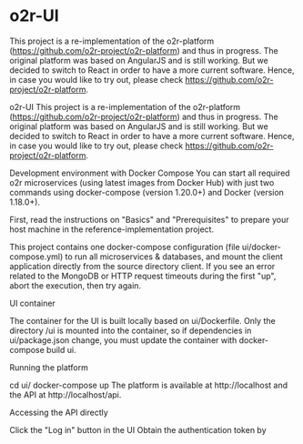 # o2r-UI

This project is a re-implementation of the o2r-platform (https://github.com/o2r-project/o2r-platform) and thus in progress. The original platform was based on AngularJS and is still working. But we decided to switch to React in order to have a more current software. Hence, in case you would like to try out, please check https://github.com/o2r-project/o2r-platform.

o2r-UI
This project is a re-implementation of the o2r-platform (https://github.com/o2r-project/o2r-platform) and thus in progress. The original platform was based on AngularJS and is still working. But we decided to switch to React in order to have a more current software. Hence, in case you would like to try out, please check https://github.com/o2r-project/o2r-platform.

Development environment with Docker Compose
You can start all required o2r microservices (using latest images from Docker Hub) with just two commands using docker-compose (version 1.20.0+) and Docker (version 1.18.0+).

First, read the instructions on "Basics" and "Prerequisites" to prepare your host machine in the reference-implementation project.

This project contains one docker-compose configuration (file ui/docker-compose.yml) to run all microservices & databases, and mount the client application directly from the source directory client. If you see an error related to the MongoDB or HTTP request timeouts during the first "up", abort the execution, then try again.

UI container

The container for the UI is built locally based on ui/Dockerfile. Only the directory /ui is mounted into the container, so if dependencies in ui/package.json change, you must update the container with docker-compose build ui.

Running the platform

cd ui/
docker-compose up
The platform is available at http://localhost and the API at http://localhost/api.

Accessing the API directly

Click the "Log in" button in the UI
Obtain the authentication token by
